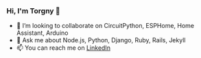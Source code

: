 ### Hi, I'm Torgny 👋

- 👯 I’m looking to collaborate on CircuitPython, ESPHome, Home Assistant, Arduino
- 💬 Ask me about Node.js, Python, Django, Ruby, Rails, Jekyll
- 📫 You can reach me on [LinkedIn](https://www.linkedin.com/in/torgnybjers/?lipi=urn%3Ali%3Apage%3Ad_flagship3_feed%3Bmtx0%2Fk6xSqSV2LrA7Flqbg%3D%3D)
